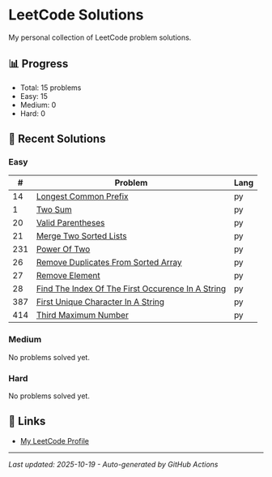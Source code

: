 # LeetCode Solutions

My personal collection of LeetCode problem solutions.

## 📊 Progress

<!-- LEETCODE-STATS:START -->
- Total: 15 problems
- Easy: 15
- Medium: 0
- Hard: 0
<!-- LEETCODE-STATS:END -->

## 📝 Recent Solutions

### Easy
<!-- LEETCODE-EASY:START -->
| # | Problem | Lang |
|---|---------|------|
| 14 | [Longest Common Prefix](14_longest_common_prefix.py) | py |
| 1 | [Two Sum](1_two_sum.py) | py |
| 20 | [Valid Parentheses](20_valid_parentheses.py) | py |
| 21 | [Merge Two Sorted Lists](21_merge_two_sorted_lists.py) | py |
| 231 | [Power Of Two](231_power_of_two.py) | py |
| 26 | [Remove Duplicates From Sorted Array](26_remove_duplicates_from_sorted_array.py) | py |
| 27 | [Remove Element](27_remove_element.py) | py |
| 28 | [Find The Index Of The First Occurence In A String](28_find_the_index_of_the_first_occurence_in_a_string.py) | py |
| 387 | [First Unique Character In A String](387_first_unique_character_in_a_string.py) | py |
| 414 | [Third Maximum Number](414_third_maximum_number.py) | py |
<!-- LEETCODE-EASY:END -->

### Medium
<!-- LEETCODE-MEDIUM:START -->
No problems solved yet.
<!-- LEETCODE-MEDIUM:END -->

### Hard
<!-- LEETCODE-HARD:START -->
No problems solved yet.
<!-- LEETCODE-HARD:END -->

## 🔗 Links

- [My LeetCode Profile](https://leetcode.com/EY9hEwXP6z)

---
*Last updated: 2025-10-19 - Auto-generated by GitHub Actions*
